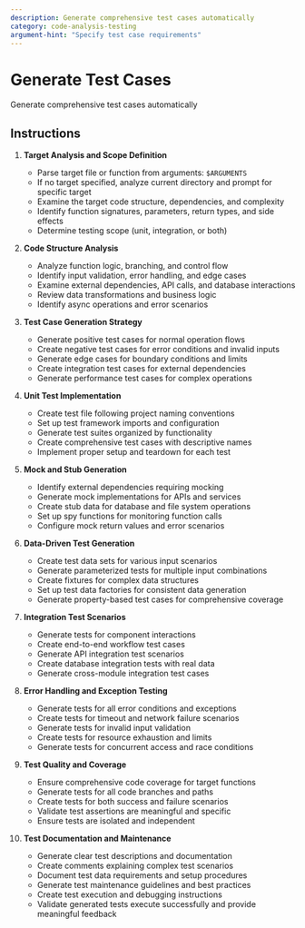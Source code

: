 ```yaml
---
description: Generate comprehensive test cases automatically
category: code-analysis-testing
argument-hint: "Specify test case requirements"
---
```


# Generate Test Cases

Generate comprehensive test cases automatically

## Instructions

1. **Target Analysis and Scope Definition**
   - Parse target file or function from arguments: `$ARGUMENTS`
   - If no target specified, analyze current directory and prompt for specific target
   - Examine the target code structure, dependencies, and complexity
   - Identify function signatures, parameters, return types, and side effects
   - Determine testing scope (unit, integration, or both)

2. **Code Structure Analysis**
   - Analyze function logic, branching, and control flow
   - Identify input validation, error handling, and edge cases
   - Examine external dependencies, API calls, and database interactions
   - Review data transformations and business logic
   - Identify async operations and error scenarios

3. **Test Case Generation Strategy**
   - Generate positive test cases for normal operation flows
   - Create negative test cases for error conditions and invalid inputs
   - Generate edge cases for boundary conditions and limits
   - Create integration test cases for external dependencies
   - Generate performance test cases for complex operations

4. **Unit Test Implementation**
   - Create test file following project naming conventions
   - Set up test framework imports and configuration
   - Generate test suites organized by functionality
   - Create comprehensive test cases with descriptive names
   - Implement proper setup and teardown for each test

5. **Mock and Stub Generation**
   - Identify external dependencies requiring mocking
   - Generate mock implementations for APIs and services
   - Create stub data for database and file system operations
   - Set up spy functions for monitoring function calls
   - Configure mock return values and error scenarios

6. **Data-Driven Test Generation**
   - Create test data sets for various input scenarios
   - Generate parameterized tests for multiple input combinations
   - Create fixtures for complex data structures
   - Set up test data factories for consistent data generation
   - Generate property-based test cases for comprehensive coverage

7. **Integration Test Scenarios**
   - Generate tests for component interactions
   - Create end-to-end workflow test cases
   - Generate API integration test scenarios
   - Create database integration tests with real data
   - Generate cross-module integration test cases

8. **Error Handling and Exception Testing**
   - Generate tests for all error conditions and exceptions
   - Create tests for timeout and network failure scenarios
   - Generate tests for invalid input validation
   - Create tests for resource exhaustion and limits
   - Generate tests for concurrent access and race conditions

9. **Test Quality and Coverage**
   - Ensure comprehensive code coverage for target functions
   - Generate tests for all code branches and paths
   - Create tests for both success and failure scenarios
   - Validate test assertions are meaningful and specific
   - Ensure tests are isolated and independent

10. **Test Documentation and Maintenance**
    - Generate clear test descriptions and documentation
    - Create comments explaining complex test scenarios
    - Document test data requirements and setup procedures
    - Generate test maintenance guidelines and best practices
    - Create test execution and debugging instructions
    - Validate generated tests execute successfully and provide meaningful feedback
